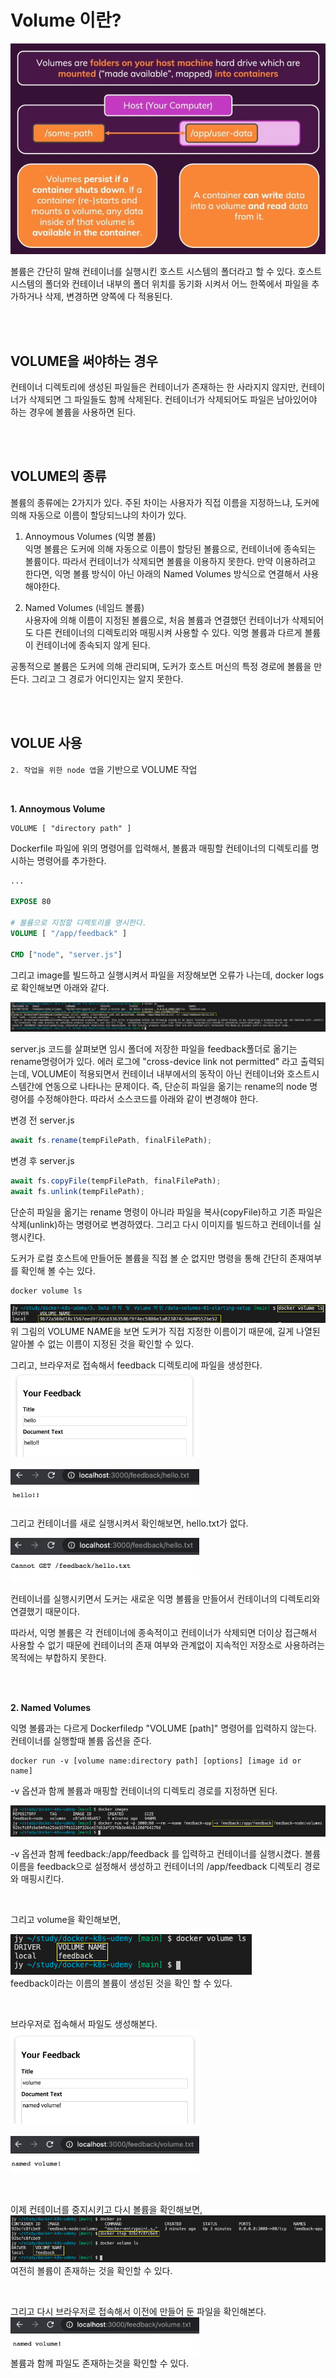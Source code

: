 # Volume 이란?

<img src="images/03/Volume concept.JPG">

볼륨은 간단히 말해 컨테이너를 실행시킨 호스트 시스템의 폴더라고 할 수 있다. 호스트 시스템의 폴더와 컨테이너 내부의 폴더 위치를 동기화 시켜서 어느 한쪽에서 파일을 추가하거나 삭제, 변경하면 양쪽에 다 적용된다. 

<br/><br/>

## VOLUME을 써야하는 경우

컨테이너 디렉토리에 생성된 파일들은 컨테이너가 존재하는 한 사라지지 않지만, 컨테이너가 삭제되면 그 파일들도 함께 삭제된다. 컨테이너가 삭제되어도 파일은 남아있어야 하는 경우에 볼륨을 사용하면 된다.

<br/><br/>

## VOLUME의 종류

볼륨의 종류에는 2가지가 있다. 주된 차이는 사용자가 직접 이름을 지정하느냐, 도커에 의해 자동으로 이름이 할당되느냐의 차이가 있다.

1. Annoymous Volumes (익명 볼륨)<br/>
익명 볼륨은 도커에 의해 자동으로 이름이 할당된 볼륨으로, 컨테이너에 종속되는 볼륨이다. 따라서 컨테이너가 삭제되면 볼륨을 이용하지 못한다. 만약 이용하려고 한다면, 익명 볼륨 방식이 아닌 아래의 Named Volumes 방식으로 연결해서 사용해야한다.

2. Named Volumes (네임드 볼륨)<br/>
사용자에 의해 이름이 지정된 볼륨으로, 처음 볼륨과 연결했던 컨테이너가 삭제되어도 다른 컨테이너의 디렉토리와 매핑시켜 사용할 수 있다. 익명 볼륨과 다르게 볼륨이 컨테이너에 종속되지 않게 된다.

공통적으로 볼륨은 도커에 의해 관리되며, 도커가 호스트 머신의 특정 경로에 볼륨을 만든다. 그리고 그 경로가 어디인지는 알지 못한다.

<br/><br/>

## VOLUE 사용

`2. 작업을 위한 node 앱`을 기반으로 VOLUME 작업

<br/>

**1. Annoymous Volume**

```
VOLUME [ "directory path" ]
```

Dockerfile 파일에 위의 명령어를 입력해서, 볼륨과 매핑할 컨테이너의 디렉토리를 명시하는 명령어를 추가한다.

```Dockerfile
...

EXPOSE 80

# 볼륨으로 지정할 디렉토리를 명시한다.
VOLUME [ "/app/feedback" ]

CMD ["node", "server.js"]
```

그리고 image를 빌드하고 실행시켜서 파일을 저장해보면 오류가 나는데, docker logs로 확인해보면 아래와 같다.

<img src="images/03/fail logs.png">

server.js 코드를 살펴보면 임시 폴더에 저장한 파일을 feedback폴더로 옮기는 rename명령어가 있다. 에러 로그에 "cross-device link not permitted" 라고 출력되는데, VOLUME이 적용되면서 컨테이너 내부에서의 동작이 아닌 컨테이너와 호스트시스템간에 연동으로 나타나는 문제이다. 즉, 단순히 파일을 옮기는 rename의 node 명령어를 수정해야한다. 따라서 소스코드를 아래와 같이 변경해야 한다.

변경 전 server.js
```javascript
await fs.rename(tempFilePath, finalFilePath);
```

변경 후 server.js
```javascript
await fs.copyFile(tempFilePath, finalFilePath);
await fs.unlink(tempFilePath);
```

단순히 파일을 옮기는 rename 명령이 아니라 파일을 복사(copyFile)하고 기존 파일은 삭제(unlink)하는 명령어로 변경하였다. 그리고 다시 이미지를 빌드하고 컨테이너를 실행시킨다.

도커가 로컬 호스트에 만들어둔 볼륨을 직접 볼 순 없지만 명령을 통해 간단히 존재여부를 확인해 볼 수는 있다.<br/>
```
docker volume ls
```

<img src="images/03/annoymous volume ls.png"><br/>
위 그림의 VOLUME NAME을 보면 도커가 직접 지정한 이름이기 때문에, 길게 나열된 알아볼 수 없는 이름이 지정된 것을 확인할 수 있다.<br/>

그리고, 브라우저로 접속해서 feedback 디렉토리에 파일을 생성한다.<br/>
<img src="images/03/feedback input.png" width="60%"><br/><br/>
<img src="images/03/hello txt check.png" width="60%"><br/>

그리고 컨테이너를 새로 실행시켜서 확인해보면, hello.txt가 없다.

<img src="images/03/restart hello txt check.png" width="60%">

컨테이너를 실행시키면서 도커는 새로운 익명 볼륨을 만들어서 컨테이너의 디렉토리와 연결했기 때문이다.

따라서, 익명 볼륨은 각 컨테이너에 종속적이고 컨테이너가 삭제되면 더이상 접근해서 사용할 수 없기 때문에 컨테이너의 존재 여부와 관계없이 지속적인 저장소로 사용하려는 목적에는 부합하지 못한다.

<br/><br/>

**2. Named Volumes**

익명 볼륨과는 다르게 Dockerfiledp "VOLUME [path]" 명령어를 입력하지 않는다. 컨테이너를 실행할때 볼륨 옵션을 준다.
```docker
docker run -v [volume name:directory path] [options] [image id or name]
```
-v 옵션과 함께 볼륨과 매핑할 컨테이너의 디렉토리 경로를 지정하면 된다.

<img src="images/03/named volume run.png">

-v 옵션과 함께 feedback:/app/feedback 를 입력하고 컨테이너를 실행시켰다. 볼륨 이름을 feedback으로 설정해서 생성하고 컨테이너의 /app/feedback 디렉토리 경로와 매핑시킨다.

<br/>

그리고 volume을 확인해보면,<br/>

<img src="images/03/named volume ls.png"><br/>
feedback이라는 이름의 볼륨이 생성된 것을 확인
할 수 있다.

<br/>

브라우저로 접속해서 파일도 생성해본다.<br/>
<img src="images/03/named volume test1.png" width="60%"><br/><br/>
<img src="images/03/named volume test2.png" width="60%"><br/>

<br/>

이제 컨테이너를 중지시키고 다시 볼륨을 확인해보면,<br/>
<img src="images/03/stop after named volume ls.png"><br/>
여전히 볼륨이 존재하는 것을 확인할 수 있다.

<br/>

그리고 다시 브라우저로 접속해서 이전에 만들어 둔 파일을 확인해본다.<br/>
<img src="images/03/named volume test3.png" width="60%"><br/>
볼륨과 함께 파일도 존재하는것을 확인할 수 있다.